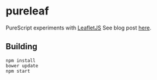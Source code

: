 # pureleaf

PureScript experiments with [LeafletJS](http://leafletjs.com/examples/quick-start.html)
See blog post [here](http://odoe.net/blog/purescript-with-leaflet-experiments).

## Building

```
npm install
bower update
npm start
```
